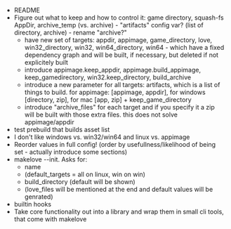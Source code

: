 * README
* Figure out what to keep and how to control it: game directory, squash-fs AppDir, archive_temp (vs. archive) - "artifacts" config var? (list of directory, archive) - rename "archive?"
    - have new set of targets: appdir, appimage, game_directory, love, win32_directory, win32, win64_directory, win64 - which have a fixed dependency graph and will be built, if necessary, but deleted if not explicitely built
    - introduce appimage.keep_appdir, appimage.build_appimage, keep_gamedirectory, win32.keep_directory, build_archive
    - introduce a new parameter for all targets: artifacts, which is a list of things to build. for appimage: [appimage, appdir], for windows [directory, zip], for mac [app, zip] + keep_game_directory
    - introduce "archive_files" for each target and if you specify it a zip will be built with those extra files. this does not solve appimage/appdir
* test prebuild that builds asset list
* I don't like windows vs. win32/win64 and linux vs. appimage
* Reorder values in full config! (order by usefullness/likelihood of being set - actually introduce some sections)
* makelove --init. Asks for:
    - name
    - (default_targets = all on linux, win on win)
    - build_directory (default will be shown)
    - (love_files will be mentioned at the end and default values will be genrated)
* builtin hooks
* Take core functionality out into a library and wrap them in small cli tools, that come with makelove